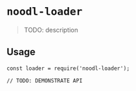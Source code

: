 # `noodl-loader`

> TODO: description

## Usage

```
const loader = require('noodl-loader');

// TODO: DEMONSTRATE API
```
